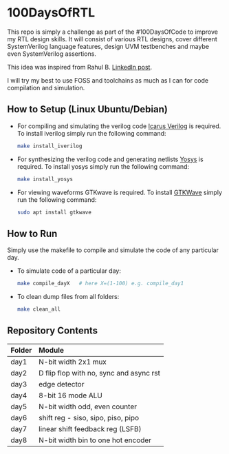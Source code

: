 # 100DaysOfRTL

This repo is simply a challenge as part of the #100DaysOfCode to improve my RTL design skills. It will consist of various RTL designs, cover different SystemVerilog language features, design UVM testbenches and maybe even SystemVerilog assertions. 

This idea was inspired from Rahul B. [LinkedIn post](https://www.linkedin.com/feed/update/urn:li:activity:6941643220841828352/).

I will try my best to use FOSS and toolchains as much as I can for code compilation and simulation.

## How to Setup (Linux Ubuntu/Debian)
-   For compiling and simulating the verilog code [Icarus Verilog](https://github.com/steveicarus/iverilog) is required. To install iverilog simply run the following command:
    ```bash
    make install_iverilog
    ```
-   For synthesizing the verilog code and generating netlists [Yosys](https://github.com/YosysHQ/yosys) is required. To install yosys simply run the following command:
    ```bash
    make install_yosys
    ```
-   For viewing waveforms GTKwave is required. To install [GTKWave](http://gtkwave.sourceforge.net/) simply run the following command:
    ```bash
    sudo apt install gtkwave
    ```

## How to Run
Simply use the makefile to compile and simulate the code of any particular day.
-   To simulate code of a particular day:
    ```bash
    make compile_dayX   # here X=(1-100) e.g. compile_day1
    ```
-   To clean dump files from all folders:
    ```bash
    make clean_all
    ```

## Repository Contents
| Folder | Module                                  |
| :----- | :-------------------------------------- |
| day1   | N-bit width 2x1 mux                     |
| day2   | D flip flop with no, sync and async rst |
| day3   | edge detector                           |
| day4   | 8-bit 16 mode ALU                       |
| day5   | N-bit width odd, even counter           |
| day6   | shift reg - siso, sipo, piso, pipo      |
| day7   | linear shift feedback reg (LSFB)        |
| day8   | N-bit width bin to one hot encoder      |